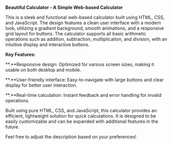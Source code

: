 **Beautiful Calculator - A Simple Web-based Calculator**

This is a sleek and functional web-based calculator built using HTML, CSS, and JavaScript. The design features a clean user interface with a modern look, utilizing a gradient background, smooth animations, and a responsive grid layout for buttons. The calculator supports all basic arithmetic operations such as addition, subtraction, multiplication, and division, with an intuitive display and interactive buttons.

**Key Features:**

**.**Responsive design: Optimized for various screen sizes, making it usable on both desktop and mobile.
    
**.**User-friendly interface: Easy-to-navigate with large buttons and clear display for better user interaction.
    
**.**Real-time calculation: Instant feedback and error handling for invalid operations.

Built using pure HTML, CSS, and JavaScript, this calculator provides an efficient, lightweight solution for quick calculations. It is designed to be easily customizable and can be expanded with additional features in the future.

Feel free to adjust the description based on your preferences!









